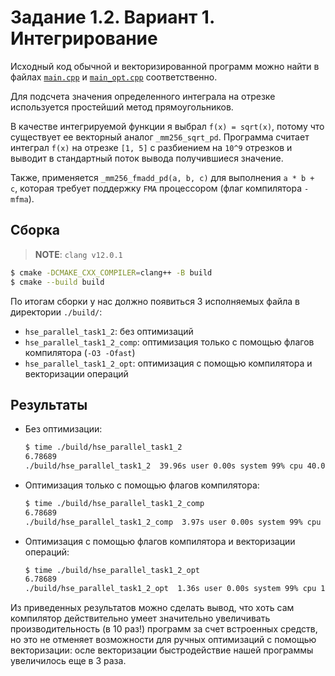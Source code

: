 # Задание 1.2. Вариант 1.  Интегрирование

Исходный код обычной и векторизированной программ можно найти в файлах [`main.cpp`](./main.cpp)
и [`main_opt.cpp`](./main_opt.cpp) соответственно.

Для подсчета значения определенного интеграла на отрезке используется простейший
метод прямоугольников.

В качестве интегрируемой функции я выбрал `f(x) = sqrt(x)`, потому что существует ее векторный аналог
`_mm256_sqrt_pd`. Программа считает интеграл `f(x)` на отрезке `[1, 5]` с разбиением на `10^9` отрезков
и выводит в стандартный поток вывода получившиеся значение. 

Также, применяется `_mm256_fmadd_pd(a, b, c)` для выполнения `a * b + c`, которая требует
поддержку `FMA` процессором (флаг компилятора `-mfma`).

## Сборка

> **NOTE**: `clang v12.0.1`

```sh
$ cmake -DCMAKE_CXX_COMPILER=clang++ -B build
$ cmake --build build
```

По итогам сборки у нас должно появиться 3 исполняемых файла в директории `./build/`:
* `hse_parallel_task1_2`: без оптимизаций
* `hse_parallel_task1_2_comp`: оптимизация только с помощью флагов компилятора (`-O3 -Ofast`)
* `hse_parallel_task1_2_opt`: оптимизация с помощью компилятора и векторизации операций

## Результаты

* Без оптимизации:
  ```sh
  $ time ./build/hse_parallel_task1_2
  6.78689
  ./build/hse_parallel_task1_2  39.96s user 0.00s system 99% cpu 40.036 total
  ```
* Оптимизация только с помощью флагов компилятора:
  ```sh
  $ time ./build/hse_parallel_task1_2_comp
  6.78689
  ./build/hse_parallel_task1_2_comp  3.97s user 0.00s system 99% cpu 3.984 total
  ```
* Оптимизация с помощью флагов компилятора и векторизации операций:
  ```sh
  $ time ./build/hse_parallel_task1_2_opt
  6.78689
  ./build/hse_parallel_task1_2_opt  1.36s user 0.00s system 99% cpu 1.363 total
  ```

Из приведенных результатов можно сделать вывод, что хоть сам компилятор действительно умеет
значительно увеличивать производительность (в 10 раз!) программ за счет встроенных средств,
но это не отменяет возможности для ручных оптимизаций с помощью векторизации: осле векторизации
быстродействие нашей программы увеличилось еще в 3 раза.

